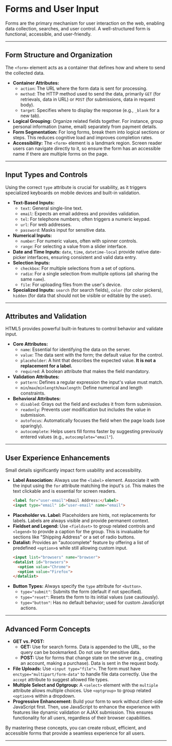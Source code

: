 # Forms and User Input

Forms are the primary mechanism for user interaction on the web, enabling data collection, searches, and user control. A well-structured form is functional, accessible, and user-friendly.

---

## Form Structure and Organization

The `<form>` element acts as a container that defines how and where to send the collected data.

* **Container Attributes:**
    * `action`: The URL where the form data is sent for processing.
    * `method`: The HTTP method used to send the data, primarily `GET` (for retrievals, data in URL) or `POST` (for submissions, data in request body).
    * `target`: Specifies where to display the response (e.g., `_blank` for a new tab).
* **Logical Grouping:** Organize related fields together. For instance, group personal information (name, email) separately from payment details.
* **Form Segmentation:** For long forms, break them into logical sections or steps. This reduces cognitive load and improves completion rates.
* **Accessibility:** The `<form>` element is a landmark region. Screen reader users can navigate directly to it, so ensure the form has an accessible name if there are multiple forms on the page.

---

## Input Types and Controls

Using the correct `type` attribute is crucial for usability, as it triggers specialized keyboards on mobile devices and built-in validation.

* **Text-Based Inputs:**
    * `text`: General single-line text.
    * `email`: Expects an email address and provides validation.
    * `tel`: For telephone numbers; often triggers a numeric keypad.
    * `url`: For web addresses.
    * `password`: Masks input for sensitive data.
* **Numerical Inputs:**
    * `number`: For numeric values, often with spinner controls.
    * `range`: For selecting a value from a slider interface.
* **Date and Time Inputs:** `date`, `time`, `datetime-local` provide native date-picker interfaces, ensuring consistent and valid data entry.
* **Selection Inputs:**
    * `checkbox`: For multiple selections from a set of options.
    * `radio`: For a single selection from multiple options (all sharing the same `name`).
    * `file`: For uploading files from the user's device.
* **Specialized Inputs:** `search` (for search fields), `color` (for color pickers), `hidden` (for data that should not be visible or editable by the user).

---

## Attributes and Validation

HTML5 provides powerful built-in features to control behavior and validate input.

* **Core Attributes:**
    * `name`: Essential for identifying the data on the server.
    * `value`: The data sent with the form; the default value for the control.
    * `placeholder`: A hint that describes the expected value. **It is not a replacement for a label.**
    * `required`: A boolean attribute that makes the field mandatory.
* **Validation Attributes:**
    * `pattern`: Defines a regular expression the input's value must match.
    * `min`/`max`/`minlength`/`maxlength`: Define numerical and length constraints.
* **Behavioral Attributes:**
    * `disabled`: Grays out the field and excludes it from form submission.
    * `readonly`: Prevents user modification but includes the value in submission.
    * `autofocus`: Automatically focuses the field when the page loads (use sparingly).
    * `autocomplete`: Helps users fill forms faster by suggesting previously entered values (e.g., `autocomplete="email"`).

---

## User Experience Enhancements

Small details significantly impact form usability and accessibility.

* **Label Association:** Always use the `<label>` element. Associate it with the input using the `for` attribute matching the input's `id`. This makes the text clickable and is essential for screen readers.
    ```html
    <label for="user-email">Email Address:</label>
    <input type="email" id="user-email" name="email">
    ```
* **Placeholder vs. Label:** Placeholders are hints, not replacements for labels. Labels are always visible and provide permanent context.
* **Fieldset and Legend:** Use `<fieldset>` to group related controls and `<legend>` to provide a caption for the group. This is invaluable for sections like "Shipping Address" or a set of radio buttons.
* **Datalist:** Provides an "autocomplete" feature by offering a list of predefined `<option>`s while still allowing custom input.
    ```html
    <input list="browsers" name="browser">
    <datalist id="browsers">
      <option value="Chrome">
      <option value="Firefox">
    </datalist>
    ```
* **Button Types:** Always specify the `type` attribute for `<button>`.
    * `type="submit"`: Submits the form (default if not specified).
    * `type="reset"`: Resets the form to its initial values (use cautiously).
    * `type="button"`: Has no default behavior; used for custom JavaScript actions.

---

## Advanced Form Concepts

* **GET vs. POST:**
    * **GET:** Use for search forms. Data is appended to the URL, so the query can be bookmarked. Do not use for sensitive data.
    * **POST:** Use for forms that change state on the server (e.g., creating an account, making a purchase). Data is sent in the request body.
* **File Uploads:** Use `<input type="file">`. The form must have `enctype="multipart/form-data"` to handle file data correctly. Use the `accept` attribute to suggest allowed file types.
* **Multiple Select and Optgroup:** A `<select>` element with the `multiple` attribute allows multiple choices. Use `<optgroup>` to group related `<option>`s within a dropdown.
* **Progressive Enhancement:** Build your form to work without client-side JavaScript first. Then, use JavaScript to enhance the experience with features like dynamic validation or AJAX submission. This ensures functionality for all users, regardless of their browser capabilities.

By mastering these concepts, you can create robust, efficient, and accessible forms that provide a seamless experience for all users.

---

